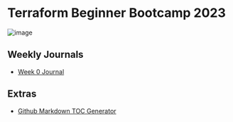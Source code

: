 # Terraform Beginner Bootcamp 2023

![image](https://github.com/FranceGall/terraform-beginner-bootcamp-2023/assets/35935505/6035c8df-1cdc-4188-ad1d-e2e0f808f945)

## Weekly Journals

- [Week 0 Journal](journal/week0.md) 

## Extras
- [Github Markdown TOC Generator](https://ecotrust-canada.github.io/markdown-toc/)

